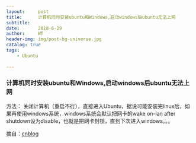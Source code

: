 ```yaml
---
layout:     post
title:      计算机同时安装ubuntu和Windows,启动windows后ubuntu无法上网
subtitle:   
date:       2018-6-29
author:     WT
header-img: img/post-bg-universe.jpg
catalog: true
tags:
    - Ubuntu
    
---
```

### 计算机同时安装ubuntu和Windows,启动windows后ubuntu无法上网 ###  

	
方法：
关闭计算机（重启不行），直接进入Ubuntu，据说可能安装完linux后，如果再使用windows系统，windows系统会默认把网卡的wake on-lan after shutdown设为disable，也就是把网卡封锁，直到下次进入windows。。。


摘自：[cnblog](http://www.cnblogs.com/laiqun/p/6020385.html) 
